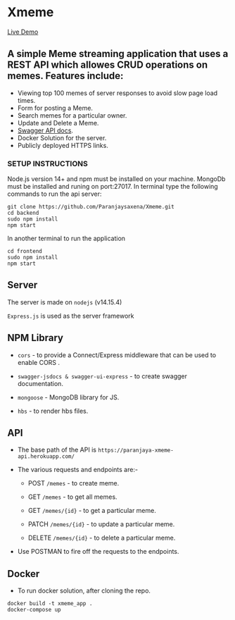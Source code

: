 # Xmeme

[Live Demo](https://paranjaya-xmeme.herokuapp.com/)

## A simple Meme streaming application that uses a REST API which allowes CRUD operations on memes. Features include:

- Viewing top 100 memes of server responses to avoid slow page load times.
- Form for posting a Meme.
- Search memes for a particular owner.
- Update and Delete a Meme.
- [Swagger API docs](https://paranjaya-xmeme-api.herokuapp.com/swagger-ui/).
- Docker Solution for the server.
- Publicly deployed HTTPS links.

### SETUP INSTRUCTIONS

Node.js version 14+ and npm must be installed on your machine. MongoDb must be installed and runing on port:27017. In terminal type the following commands to run the api server:

```
git clone https://github.com/Paranjaysaxena/Xmeme.git
cd backend
sudo npm install
npm start
```

In another terminal to run the application

```
cd frontend
sudo npm install
npm start
```

## Server

The server is made on `nodejs` (v14.15.4)

`Express.js` is used as the server framework

## NPM Library

- `cors` - to provide a Connect/Express middleware that can be used to enable CORS .

- `swagger-jsdocs & swagger-ui-express` - to create swagger documentation.

- `mongoose` - MongoDB library for JS.

- `hbs` - to render hbs files.

## API

- The base path of the API is `https://paranjaya-xmeme-api.herokuapp.com/`

- The various requests and endpoints are:-

  - POST `/memes` - to create meme.

  - GET `/memes` - to get all memes.

  - GET `/memes/{id}` - to get a particular meme.

  - PATCH `/memes/{id}` - to update a particular meme.

  - DELETE `/memes/{id}` - to delete a particular meme.

- Use POSTMAN to fire off the requests to the endpoints.

## Docker

- To run docker solution, after cloning the repo.

```
docker build -t xmeme_app .
docker-compose up
```
